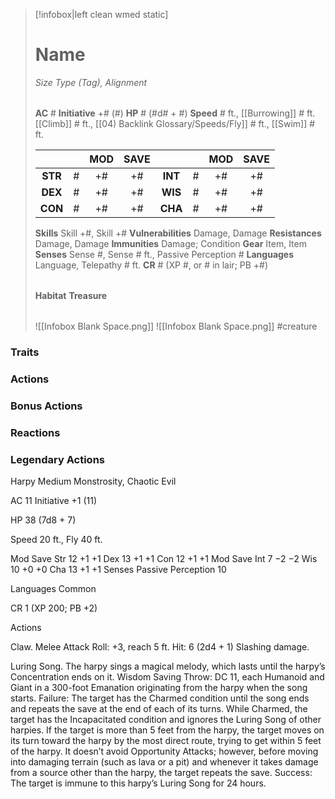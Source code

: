 > [!infobox|left clean wmed static]
> # Name
> *Size Type (Tag), Alignment*
> 
> | |
> | - |
> **AC** # **Initiative** +# (#)
> **HP** # (#d# + #)
> **Speed** # ft., [[Burrowing]] # ft. [[Climb]] # ft., [[04) Backlink Glossary/Speeds/Fly]] # ft., [[Swim]] # ft.
> 
> | | | MOD | SAVE | | | MOD | SAVE |
> | :-: | :-: | :-: | :-: | :-: | :-: | :-: | :-: |
> | **STR** | # | +# | +# | **INT** | # | +# | +# | 
> | **DEX** | # | +# | +# | **WIS** | # | +# | +# |
> | **CON** | # | +# | +# | **CHA** | # | +# | +# |
> **Skills** Skill +#, Skill +#
> **Vulnerabilities** Damage, Damage
> **Resistances** Damage, Damage
> **Immunities** Damage; Condition
> **Gear** Item, Item
> **Senses** Sense #, Sense # ft., Passive Perception #
> **Languages** Language, Telepathy # ft.
> **CR** # (XP #, or # in lair; PB +#)
>
> | |
> | - |
> **Habitat**
> **Treasure**
> 
> | |
> | - |
> ![[Infobox Blank Space.png]]
> ![[Infobox Blank Space.png]]
> #creature 


### Traits
### Actions
### Bonus Actions
### Reactions
### Legendary Actions
Harpy
Medium Monstrosity, Chaotic Evil

AC 11 Initiative +1 (11)

HP 38 (7d8 + 7)

Speed 20 ft., Fly 40 ft.

Mod	Save
Str	12	+1	+1
Dex	13	+1	+1
Con	12	+1	+1
Mod	Save
Int	7	−2	−2
Wis	10	+0	+0
Cha	13	+1	+1
Senses Passive Perception 10

Languages Common

CR 1 (XP 200; PB +2)

Actions

Claw. Melee Attack Roll: +3, reach 5 ft. Hit: 6 (2d4 + 1) Slashing damage.

Luring Song. The harpy sings a magical melody, which lasts until the harpy’s Concentration ends on it. Wisdom Saving Throw: DC 11, each Humanoid and Giant in a 300-foot Emanation originating from the harpy when the song starts. Failure: The target has the Charmed condition until the song ends and repeats the save at the end of each of its turns. While Charmed, the target has the Incapacitated condition and ignores the Luring Song of other harpies. If the target is more than 5 feet from the harpy, the target moves on its turn toward the harpy by the most direct route, trying to get within 5 feet of the harpy. It doesn’t avoid Opportunity Attacks; however, before moving into damaging terrain (such as lava or a pit) and whenever it takes damage from a source other than the harpy, the target repeats the save. Success: The target is immune to this harpy’s Luring Song for 24 hours.